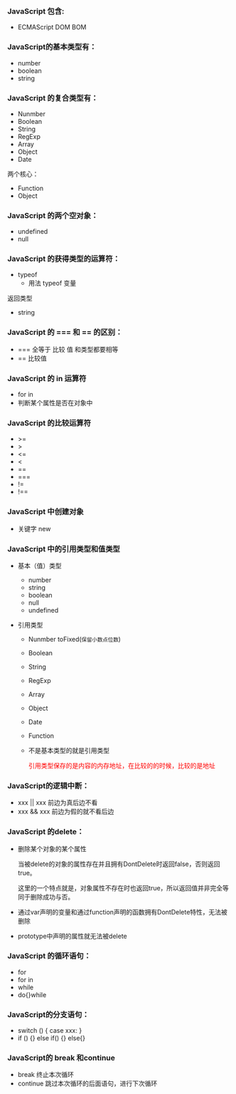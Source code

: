 ### JavaScript 包含:

* ECMAScript    DOM    BOM

### JavaScript的基本类型有：

* number
* boolean
* string

### JavaScript 的复合类型有：

* Nunmber
* Boolean
* String
* RegExp
* Array
* Object
* Date

两个核心：

* Function 
* Object

### JavaScript 的两个空对象：

* undefined
* null

### JavaScript 的获得类型的运算符：

* typeof
  * 用法  typeof  变量

返回类型

* string

### JavaScript 的 === 和 == 的区别：

* === 全等于  比较 值 和类型都要相等
* ==    比较值

### JavaScript 的 in 运算符

* for in
* 判断某个属性是否在对象中

### JavaScript 的比较运算符

* \>=
* \>
* <=
* <
* ==
* ===
* !=
* !==

### JavaScript 中创建对象

* 关键字   new

### JavaScript 中的引用类型和值类型

* 基本（值）类型

  * number
  * string
  * boolean
  * null
  * undefined

* 引用类型

  * Nunmber   toFixed(`保留小数点位数`)

  * Boolean

  * String

  * RegExp

  * Array

  * Object

  * Date

  * Function 

  * 不是基本类型的就是引用类型

    <font color='red'>引用类型保存的是内容的内存地址，在比较的的时候，比较的是地址</font>

### JavaScript的逻辑中断：

* xxx || xxx     前边为真后边不看
* xxx && xxx    前边为假的就不看后边

### JavaScript 的delete：

* 删除某个对象的某个属性

  当被delete的对象的属性存在并且拥有DontDelete时返回false，否则返回true。

  这里的一个特点就是，对象属性不存在时也返回true，所以返回值并非完全等同于删除成功与否。

*  通过var声明的变量和通过function声明的函数拥有DontDelete特性，无法被删除 
*  prototype中声明的属性就无法被delete 

### JavaScript 的循环语句：

* for
* for in
* while
* do{}while

### JavaScript的分支语句：

* switch () {  case  xxx: }
* if () {} else if() {} else{}

### JavaScript的 break 和continue

* break  终止本次循环
* continue 跳过本次循环的后面语句，进行下次循环